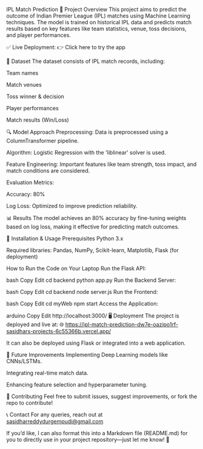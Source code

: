 IPL Match Prediction
📌 Project Overview
This project aims to predict the outcome of Indian Premier League (IPL) matches using Machine Learning techniques. The model is trained on historical IPL data and predicts match results based on key features like team statistics, venue, toss decisions, and player performances.

✅ Live Deployment: 👉 Click here to try the app

🏏 Dataset
The dataset consists of IPL match records, including:

Team names

Match venues

Toss winner & decision

Player performances

Match results (Win/Loss)

🔍 Model Approach
Preprocessing: Data is preprocessed using a ColumnTransformer pipeline.

Algorithm: Logistic Regression with the 'liblinear' solver is used.

Feature Engineering: Important features like team strength, toss impact, and match conditions are considered.

Evaluation Metrics:

Accuracy: 80%

Log Loss: Optimized to improve prediction reliability.

📊 Results
The model achieves an 80% accuracy by fine-tuning weights based on log loss, making it effective for predicting match outcomes.

🚀 Installation & Usage
Prerequisites
Python 3.x

Required libraries: Pandas, NumPy, Scikit-learn, Matplotlib, Flask (for deployment)

How to Run the Code on Your Laptop
Run the Flask API:

bash
Copy
Edit
cd backend
python app.py
Run the Backend Server:

bash
Copy
Edit
cd backend
node server.js
Run the Frontend:

bash
Copy
Edit
cd myWeb
npm start
Access the Application:

arduino
Copy
Edit
http://localhost:3000/
🖥️ Deployment
The project is deployed and live at:
🌐 https://ipl-match-prediction-dw7e-oazipo1rf-sasidhars-projects-6c55366b.vercel.app/

It can also be deployed using Flask or integrated into a web application.

📜 Future Improvements
Implementing Deep Learning models like CNNs/LSTMs.

Integrating real-time match data.

Enhancing feature selection and hyperparameter tuning.

🤝 Contributing
Feel free to submit issues, suggest improvements, or fork the repo to contribute!

📞 Contact
For any queries, reach out at sasidharreddydurgempudi@gmail.com

If you’d like, I can also format this into a Markdown file (README.md) for you to directly use in your project repository—just let me know! 🚀
